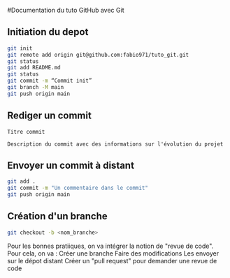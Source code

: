 #Documentation du tuto GitHub avec Git

## Initiation du depot

```bash
git init
git remote add origin git@github.com:fabio971/tuto_git.git
git status
git add README.md
git status
git commit -m “Commit init”
git branch -M main
git push origin main
```

## Rediger un commit

```
Titre commit

Description du commit avec des informations sur l'évolution du projet
```

## Envoyer un commit à distant
```bash
git add .
git commit -m "Un commentaire dans le commit"
git push origin main
```

## Création d'un branche
```bash
git checkout -b <nom_branche>
``` 

Pour les bonnes pratiiques, on va intégrer la notion de "revue de code". Pour cela, on va :
Créer une branche
Faire des modifications
Les envoyer sur le dépot distant
Créer un "pull request" pour demander une revue de code
